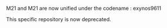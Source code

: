 M21 and M21 are now unified under the codename : exynos9611

This specific repository is now deprecated.
